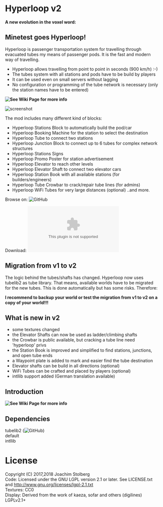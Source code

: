 # Hyperloop v2

**A new evolution in the voxel word:**

## Minetest goes Hyperloop!

Hyperloop is passenger transportation system for travelling through evacuated tubes my means of passenger pods.
It is the fast and modern way of travelling.
* Hyperloop allows travelling from point to point in seconds (900 km/h) :-)
* The tubes system with all stations and pods have to be build by players
* It can be used even on small servers without lagging
* No configuration or programming of the tube network is necessary (only the station names have to be entered)


**![See Wiki Page for more info](https://github.com/joe7575/Minetest-Hyperloop/wiki)**

![screenshot](https://github.com/joe7575/Minetest-Hyperloop/blob/master/screenshot.png)


The mod includes many different kind of blocks:
- Hyperloop Stations Block to automatically build the pod/car
- Hyperloop Booking Machine for the station to select the destination
- Hyperloop Tube to connect two stations
- Hyperloop Junction Block to connect up to 6 tubes for complex network structures
- Hyperloop Stations Signs
- Hyperloop Promo Poster for station advertisement
- Hyperloop Elevator to reach other levels
- Hyperloop Elevator Shaft to connect two elevator cars 
- Hyperloop Station Book with all available stations (for builders/engineers)
- Hyperloop Tube Crowbar to crack/repair tube lines (for admins)
- Hyperloop WiFi Tubes for very large distances (optional)
..and more.


Browse on: ![GitHub](https://github.com/joe7575/Minetest-Hyperloop)

Download: ![GitHub](https://github.com/joe7575/Minetest-Hyperloop/archive/master.zip)


## Migration from v1 to v2
The logic behind the tubes/shafts has changed. Hyperloop now uses tubelib2 as tube library.
That means, available worlds have to be migrated for the new tubes. This is done automatically but
has some risks. Therefore:

**I recommend to backup your world or test the migration from v1 to v2 on a copy of your world!!!**


## What is new in v2
- some textures changed
- the Elevator Shafts can now be used as ladder/climbing shafts
- the Crowbar is public available, but cracking a tube line need 'hyperloop' privs
- the Station Book is improved and simplified to find stations, junctions, and open tube ends
- a Waypoint plate is added to mark and easier find the tube destination
- Elevator shafts can be build in all directions (optional)
- WiFi Tubes can be crafted and placed by players (optional)
- intllib support added (German translation available)


## Introduction

**![See Wiki Page for more info](https://github.com/joe7575/Minetest-Hyperloop/wiki)**


## Dependencies
tubelib2 (![GitHub](https://github.com/joe7575/tubelib2))  
default  
intllib  


# License
Copyright (C) 2017,2018 Joachim Stolberg  
Code: Licensed under the GNU LGPL version 2.1 or later. See LICENSE.txt and http://www.gnu.org/licenses/lgpl-2.1.txt  
Textures: CC0  
Display: Derived from the work of kaeza, sofar and others (digilines) LGPLv2.1+

